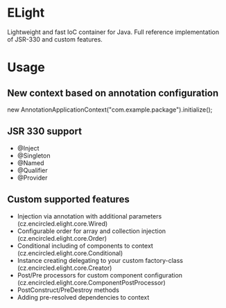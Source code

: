 ELight
======

Lightweight and fast IoC container for Java.
Full reference implementation of JSR-330 and custom features.

Usage
=======

## New context based on annotation configuration
new AnnotationApplicationContext("com.example.package").initialize();

## JSR 330 support
- @Inject
- @Singleton
- @Named
- @Qualifier
- @Provider

## Custom supported features
- Injection via annotation with additional parameters (cz.encircled.elight.core.Wired)
- Configurable order for array and collection injection (cz.encircled.elight.core.Order)
- Conditional including of components to context (cz.encircled.elight.core.Conditional)
- Instance creating delegating to your custom factory-class (cz.encircled.elight.core.Creator)
- Post/Pre processors for custom component configuration (cz.encircled.elight.core.ComponentPostProcessor)
- PostConstruct/PreDestroy methods
- Adding pre-resolved dependencies to context